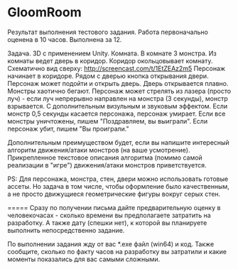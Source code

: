 # GloomRoom
Результат выполнения тестового задания.
Работа первоначально оценена в 10 часов. Выполнена за 12.


Задача.
3D с применением Unity.
Комната.
В комнате 3 монстра.
Из комнаты ведет дверь в коридор.
Коридор окольцовывает комнату.
Схематично вид сверху: http://screencast.com/t/1EtZEAz2m5
Персонаж начинает в коридоре.
Рядом с дверью кнопка открывания двери. Персонаж может подойти и открыть дверь. Дверь открывается плавно.
Монстры хаотично бегают.
Персонаж может стрелять из лазера (просто луч) - если луч непрерывно направлен на монстра (3 секунды), монстр взрывается. С дополнительным визульным и звуковым эффектом.
Если монстр 0,5 секунды касается персонажа, персонаж умирает.
Если все монстры уничтожены, пишем "Поздравляем, вы выиграли".
Если персонаж убит, пишем "Вы проиграли."

Дополнительным преимуществом будет, если вы напишите интересный алгоритм движения/атаки монстров (на ваше усмотрение). Прикрепленное текстовое описания алгоритма (помимо самой реализации в "игре") движения/атаки монстров приветствуется.

PS: Для персонажа, монстра, стен, двери можно использовать готовые ассеты. Но задача в том числе, чтобы оформление было качественным, а не просто движущиеся геометрические фигуры вокруг серых стен.

=====
Сразу по получении письма дайте предварительную оценку в человекочасах - сколько времени вы предполагаете затратить на разработку. А также дату (спешки нет), к которой вы планируете выполнить непосредственно задание.

По выполнении задания жду от вас *.exe файл (win64) и код. Также сообщите, сколько по факту часов на разработку вы затратили и какие моменты показались для вас самыми сложными.
